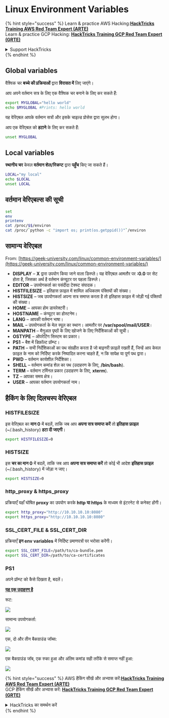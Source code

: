 # Linux Environment Variables

{% hint style="success" %}
Learn & practice AWS Hacking:<img src="/.gitbook/assets/arte.png" alt="" data-size="line">[**HackTricks Training AWS Red Team Expert (ARTE)**](https://training.hacktricks.xyz/courses/arte)<img src="/.gitbook/assets/arte.png" alt="" data-size="line">\
Learn & practice GCP Hacking: <img src="/.gitbook/assets/grte.png" alt="" data-size="line">[**HackTricks Training GCP Red Team Expert (GRTE)**<img src="/.gitbook/assets/grte.png" alt="" data-size="line">](https://training.hacktricks.xyz/courses/grte)

<details>

<summary>Support HackTricks</summary>

* Check the [**subscription plans**](https://github.com/sponsors/carlospolop)!
* **Join the** 💬 [**Discord group**](https://discord.gg/hRep4RUj7f) or the [**telegram group**](https://t.me/peass) or **follow** us on **Twitter** 🐦 [**@hacktricks\_live**](https://twitter.com/hacktricks\_live)**.**
* **Share hacking tricks by submitting PRs to the** [**HackTricks**](https://github.com/carlospolop/hacktricks) and [**HackTricks Cloud**](https://github.com/carlospolop/hacktricks-cloud) github repos.

</details>
{% endhint %}

## Global variables

वैश्विक चर **बच्चे की प्रक्रियाओं** द्वारा **विरासत में** लिए जाएंगे।

आप अपने वर्तमान सत्र के लिए एक वैश्विक चर बनाने के लिए कर सकते हैं:
```bash
export MYGLOBAL="hello world"
echo $MYGLOBAL #Prints: hello world
```
यह वेरिएबल आपके वर्तमान सत्रों और इसके चाइल्ड प्रोसेस द्वारा सुलभ होगा।

आप एक वेरिएबल को **हटाने** के लिए कर सकते हैं:
```bash
unset MYGLOBAL
```
## Local variables

**स्थानीय चर** केवल **वर्तमान शेल/स्क्रिप्ट** द्वारा **पहुँच** किए जा सकते हैं।
```bash
LOCAL="my local"
echo $LOCAL
unset LOCAL
```
## वर्तमान वेरिएबल्स की सूची
```bash
set
env
printenv
cat /proc/$$/environ
cat /proc/`python -c "import os; print(os.getppid())"`/environ
```
## सामान्य वेरिएबल

From: [https://geek-university.com/linux/common-environment-variables/](https://geek-university.com/linux/common-environment-variables/)

* **DISPLAY** – **X** द्वारा उपयोग किया जाने वाला डिस्प्ले। यह वेरिएबल आमतौर पर **:0.0** पर सेट होता है, जिसका अर्थ है वर्तमान कंप्यूटर पर पहला डिस्प्ले।
* **EDITOR** – उपयोगकर्ता का पसंदीदा टेक्स्ट संपादक।
* **HISTFILESIZE** – इतिहास फ़ाइल में शामिल अधिकतम पंक्तियों की संख्या।
* **HISTSIZE** – जब उपयोगकर्ता अपना सत्र समाप्त करता है तो इतिहास फ़ाइल में जोड़ी गई पंक्तियों की संख्या।
* **HOME** – आपका होम डायरेक्टरी।
* **HOSTNAME** – कंप्यूटर का होस्टनेम।
* **LANG** – आपकी वर्तमान भाषा।
* **MAIL** – उपयोगकर्ता के मेल स्पूल का स्थान। आमतौर पर **/var/spool/mail/USER**।
* **MANPATH** – मैनुअल पृष्ठों के लिए खोजने के लिए निर्देशिकाओं की सूची।
* **OSTYPE** – ऑपरेटिंग सिस्टम का प्रकार।
* **PS1** – बैश में डिफ़ॉल्ट प्रॉम्प्ट।
* **PATH** – सभी निर्देशिकाओं का पथ संग्रहीत करता है जो बाइनरी फ़ाइलें रखती हैं, जिन्हें आप केवल फ़ाइल के नाम को निर्दिष्ट करके निष्पादित करना चाहते हैं, न कि सापेक्ष या पूर्ण पथ द्वारा।
* **PWD** – वर्तमान कार्यशील निर्देशिका।
* **SHELL** – वर्तमान कमांड शेल का पथ (उदाहरण के लिए, **/bin/bash**).
* **TERM** – वर्तमान टर्मिनल प्रकार (उदाहरण के लिए, **xterm**).
* **TZ** – आपका समय क्षेत्र।
* **USER** – आपका वर्तमान उपयोगकर्ता नाम।

## हैकिंग के लिए दिलचस्प वेरिएबल

### **HISTFILESIZE**

इस वेरिएबल का **मान 0** में बदलें, ताकि जब आप **अपना सत्र समाप्त करें** तो **इतिहास फ़ाइल** (\~/.bash\_history) **हटा दी जाएगी**।
```bash
export HISTFILESIZE=0
```
### **HISTSIZE**

इस **चर का मान 0** में बदलें, ताकि जब आप **अपना सत्र समाप्त करें** तो कोई भी आदेश **इतिहास फ़ाइल** (\~/.bash\_history) में जोड़ा न जाए।
```bash
export HISTSIZE=0
```
### http\_proxy & https\_proxy

प्रक्रियाएँ यहाँ घोषित **proxy** का उपयोग करके **http या https** के माध्यम से इंटरनेट से कनेक्ट होंगी।
```bash
export http_proxy="http://10.10.10.10:8080"
export https_proxy="http://10.10.10.10:8080"
```
### SSL\_CERT\_FILE & SSL\_CERT\_DIR

प्रक्रियाएँ **इन env variables** में निर्दिष्ट प्रमाणपत्रों पर भरोसा करेंगी।
```bash
export SSL_CERT_FILE=/path/to/ca-bundle.pem
export SSL_CERT_DIR=/path/to/ca-certificates
```
### PS1

अपने प्रॉम्प्ट को कैसे दिखता है, बदलें।

[**यह एक उदाहरण है**](https://gist.github.com/carlospolop/43f7cd50f3deea972439af3222b68808)

रूट:

![](<../.gitbook/assets/image (897).png>)

सामान्य उपयोगकर्ता:

![](<../.gitbook/assets/image (740).png>)

एक, दो और तीन बैकग्राउंड जॉब्स:

![](<../.gitbook/assets/image (145).png>)

एक बैकग्राउंड जॉब, एक रुका हुआ और अंतिम कमांड सही तरीके से समाप्त नहीं हुआ:

![](<../.gitbook/assets/image (715).png>)


{% hint style="success" %}
AWS हैकिंग सीखें और अभ्यास करें:<img src="/.gitbook/assets/arte.png" alt="" data-size="line">[**HackTricks Training AWS Red Team Expert (ARTE)**](https://training.hacktricks.xyz/courses/arte)<img src="/.gitbook/assets/arte.png" alt="" data-size="line">\
GCP हैकिंग सीखें और अभ्यास करें: <img src="/.gitbook/assets/grte.png" alt="" data-size="line">[**HackTricks Training GCP Red Team Expert (GRTE)**<img src="/.gitbook/assets/grte.png" alt="" data-size="line">](https://training.hacktricks.xyz/courses/grte)

<details>

<summary>HackTricks का समर्थन करें</summary>

* [**सदस्यता योजनाएँ**](https://github.com/sponsors/carlospolop) देखें!
* **💬 [**Discord समूह**](https://discord.gg/hRep4RUj7f) या [**टेलीग्राम समूह**](https://t.me/peass) में शामिल हों या **Twitter** 🐦 पर हमें **फॉलो** करें [**@hacktricks\_live**](https://twitter.com/hacktricks\_live)**.**
* **हैकिंग ट्रिक्स साझा करें और [**HackTricks**](https://github.com/carlospolop/hacktricks) और [**HackTricks Cloud**](https://github.com/carlospolop/hacktricks-cloud) गिटहब रिपोजिटरी में PR सबमिट करें।**

</details>
{% endhint %}
